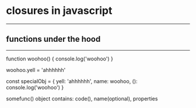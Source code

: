 # closures in javascript

---
## functions under the hood
---
  function woohoo() {
    console.log('woohoo')
  }

  woohoo.yell = 'ahhhhhh'

  const specialObj = {
    yell: 'ahhhhhh',
    name: woohoo,
    (): console.log('woohoo')
  }

somefunc() object contains: code(), name(optional), properties

